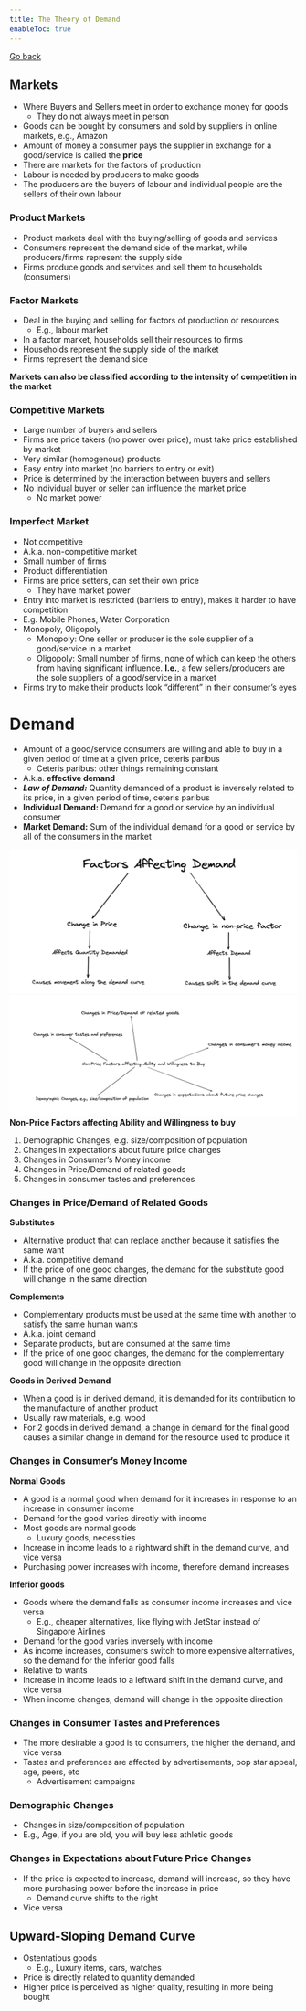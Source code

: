 ```yaml
---
title: The Theory of Demand
enableToc: true
---
```



[Go back](Subjects/Economics.md)

## Markets

-   Where Buyers and Sellers meet in order to exchange money for goods
    -   They do not always meet in person
-   Goods can be bought by consumers and sold by suppliers in online markets, e.g., Amazon
-   Amount of money a consumer pays the supplier in exchange for a good/service is called the **********price**********
-   There are markets for the factors of production
-   Labour is needed by producers to make goods
-   The producers are the buyers of labour and individual people are the sellers of their own labour

### Product Markets

-   Product markets deal with the buying/selling of goods and services
-   Consumers represent the demand side of the market, while producers/firms represent the supply side
-   Firms produce goods and services and sell them to households (consumers)

### Factor Markets

-   Deal in the buying and selling for factors of production or resources
    -   E.g., labour market
-   In a factor market, households sell their resources to firms
-   Households represent the supply side of the market
-   Firms represent the demand side

****************************************************************************************************************************************************************************Markets can also be classified according to the intensity of competition in the market****************************************************************************************************************************************************************************

### Competitive Markets

-   Large number of buyers and sellers
-   Firms are price takers (no power over price), must take price established by market
-   Very similar (homogenous) products
-   Easy entry into market (no barriers to entry or exit)
-   Price is determined by the interaction between buyers and sellers
-   No individual buyer or seller can influence the market price
    -   No market power

### Imperfect Market

-   Not competitive
-   A.k.a. non-competitive market
-   Small number of firms
-   Product differentiation
-   Firms are price setters, can set their own price
    -   They have market power
-   Entry into market is restricted (barriers to entry), makes it harder to have competition
-   E.g. Mobile Phones, Water Corporation
-   Monopoly, Oligopoly
    -   Monopoly: One seller or producer is the sole supplier of a good/service in a market
    -   Oligopoly: Small number of firms, none of which can keep the others from having significant influence. **I.e.**, a few sellers/producers are the sole suppliers of a good/service in a market
-   Firms try to make their products look “different” in their consumer’s eyes

# Demand

-   Amount of a good/service consumers are willing and able to buy in a given period of time at a given price, ceteris paribus
    -   Ceteris paribus: other things remaining constant
-   A.k.a. **effective demand**
-   _**Law of Demand:**_ Quantity demanded of a product is inversely related to its price, in a given period of time, ceteris paribus
-   ************************************Individual Demand:************************************ Demand for a good or service by an individual consumer
-   ****Market Demand:**** Sum of the individual demand for a good or service by all of the consumers in the market

![](Images/factors.png)
![](Images/non%20price.png)
**********Non-Price Factors affecting Ability and Willingness to buy**********

1.  Demographic Changes, e.g. size/composition of population
2.  Changes in expectations about future price changes
3.  Changes in Consumer’s Money income
4.  Changes in Price/Demand of related goods
5.  Changes in consumer tastes and preferences


### Changes in Price/Demand of Related Goods

******Substitutes******

-   Alternative product that can replace another because it satisfies the same want
-   A.k.a. competitive demand
-   If the price of one good changes, the demand for the substitute good will change in the same direction

**********************Complements**********************

-   Complementary products must be used at the same time with another to satisfy the same human wants
-   A.k.a. joint demand
-   Separate products, but are consumed at the same time
-   If the price of one good changes, the demand for the complementary good will change in the opposite direction

**********************************************Goods in Derived Demand**********************************************

-   When a good is in derived demand, it is demanded for its contribution to the manufacture of another product
-   Usually raw materials, e.g. wood
-   For 2 goods in derived demand, a change in demand for the final good causes a similar change in demand for the resource used to produce it

### Changes in Consumer’s Money Income

************************Normal Goods************************

-   A good is a normal good when demand for it increases in response to an increase in consumer income
-   Demand for the good varies directly with income
-   Most goods are normal goods
    -   Luxury goods, necessities
-   Increase in income leads to a rightward shift in the demand curve, and vice versa
-   Purchasing power increases with income, therefore demand increases

****************************Inferior goods****************************

-   Goods where the demand falls as consumer income increases and vice versa
    -   E.g., cheaper alternatives, like flying with JetStar instead of Singapore Airlines
-   Demand for the good varies inversely with income
-   As income increases, consumers switch to more expensive alternatives, so the demand for the inferior good falls
-   Relative to wants
-   Increase in income leads to a leftward shift in the demand curve, and vice versa
-   When income changes, demand will change in the opposite direction

### Changes in Consumer Tastes and Preferences

-   The more desirable a good is to consumers, the higher the demand, and vice versa
-   Tastes and preferences are affected by advertisements, pop star appeal, age, peers, etc
    -   Advertisement campaigns

### Demographic Changes

-   Changes in size/composition of population
-   E.g., Age, if you are old, you will buy less athletic goods

### Changes in Expectations about Future Price Changes

-   If the price is expected to increase, demand will increase, so they have more purchasing power before the increase in price
    -   Demand curve shifts to the right
-   Vice versa

## Upward-Sloping Demand Curve

-   Ostentatious goods
    -   E.g., Luxury items, cars, watches
-   Price is directly related to quantity demanded
-   Higher price is perceived as higher quality, resulting in more being bought
